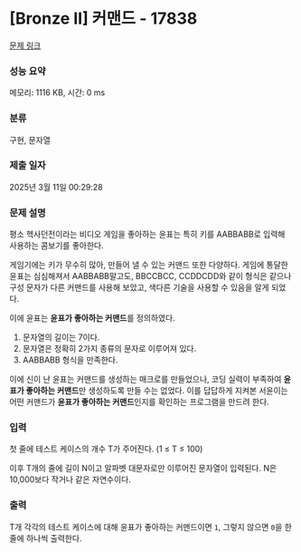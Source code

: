 # [Bronze II] 커맨드 - 17838 

[문제 링크](https://www.acmicpc.net/problem/17838) 

### 성능 요약

메모리: 1116 KB, 시간: 0 ms

### 분류

구현, 문자열

### 제출 일자

2025년 3월 11일 00:29:28

### 문제 설명

<p>평소 헥사던전이라는 비디오 게임을 좋아하는 윤표는 특히 키를 AABBABB로 입력해 사용하는 콤보기를 좋아한다.</p>

<p>게임기에는 키가 무수히 많아, 만들어 낼 수 있는 커맨드 또한 다양하다. 게임에 통달한 윤표는 심심해져서 AABBABB말고도, BBCCBCC, CCDDCDD와 같이 형식은 같으나 구성 문자가 다른 커맨드를 사용해 보았고, 색다른 기술을 사용할 수 있음을 알게 되었다.</p>

<p>이에 윤표는 <strong>윤표가 좋아하는 커맨드</strong>를 정의하였다.</p>

<ol>
	<li>문자열의 길이는 7이다.</li>
	<li>문자열은 정확히 2가지 종류의 문자로 이루어져 있다.</li>
	<li>AABBABB 형식을 만족한다.</li>
</ol>

<p>이에 신이 난 윤표는 커맨드를 생성하는 매크로를 만들었으나, 코딩 실력이 부족하여 <strong>윤표가 좋아하는 커맨드</strong>만 생성하도록 만들 수는 없었다. 이를 답답하게 지켜본 서윤이는 어떤 커맨드가 <strong>윤표가 좋아하는 커맨드</strong>인지를 확인하는 프로그램을 만드려 한다.</p>

### 입력 

 <p>첫 줄에 테스트 케이스의 개수 T가 주어진다. (1 ≤ T ≤ 100)</p>

<p>이후 T개의 줄에 길이 N이고 알파벳 대문자로만 이루어진 문자열이 입력된다. N은 10,000보다 작거나 같은 자연수이다.</p>

### 출력 

 <p>T개 각각의 테스트 케이스에 대해 윤표가 좋아하는 커맨드이면 <code>1</code>, 그렇지 않으면 <code>0</code>을 한 줄에 하나씩 출력한다.</p>

